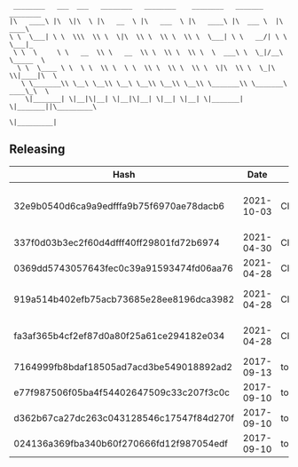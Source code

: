 ```
 ________   ___  ___   ________   ________    ________   _______    ________      
|\   ____\ |\  \|\  \ |\   __  \ |\   ___  \ |\   ____\ |\  ___ \  |\   ____\     
\ \  \___| \ \  \\\  \\ \  \|\  \\ \  \\ \  \\ \  \___| \ \   __/| \ \  \___|_    
 \ \  \     \ \   __  \\ \   __  \\ \  \\ \  \\ \  \  ___\ \  \_|/__\ \_____  \   
  \ \  \____ \ \  \ \  \\ \  \ \  \\ \  \\ \  \\ \  \|\  \\ \  \_|\ \\|____|\  \  
   \ \_______\\ \__\ \__\\ \__\ \__\\ \__\\ \__\\ \_______\\ \_______\ ____\_\  \ 
    \|_______| \|__|\|__| \|__|\|__| \|__| \|__| \|_______| \|_______||\_________\
                                                                      \|_________|
```

## Releasing
| Hash | Date | Author | Changes |
|------|------|--------|---------|
| 32e9b0540d6ca9a9edfffa9b75f6970ae78dacb6 | 2021-10-03 | Chris Schubert | Organizing Appalachia packages for package management |
| 337f0d03b3ec2f60d4dfff40ff29801fd72b6974 | 2021-04-30 | Chris Schubert | Complete redesign of project |
| 0369dd5743057643fec0c39a91593474fd06aa76 | 2021-04-28 | Chris Schubert | Reformatting code and adding meta files |
| 919a514b402efb75acb73685e28ee8196dca3982 | 2021-04-28 | Chris Schubert | Removing extra assets and updating README.md |
| fa3af365b4cf2ef87d0a80f25a61ce294182e034 | 2021-04-28 | Chris Schubert | Initializing organization repository for project. |
| 7164999fb8bdaf18505ad7acd3be549018892ad2 | 2017-09-13 | toinfiniityandbeyond | Create NewtonsoftExtensions |
| e77f987506f05ba4f54402647509c33c207f3c0c | 2017-09-10 | toinfiniityandbeyond | Update README.md |
| d362b67ca27dc263c043128546c17547f84d270f | 2017-09-10 | toinfiniityandbeyond | Create JSONEditor.cs |
| 024136a369fba340b60f270666fd12f987054edf | 2017-09-10 | toinfiniityandbeyond | Initial commit |
